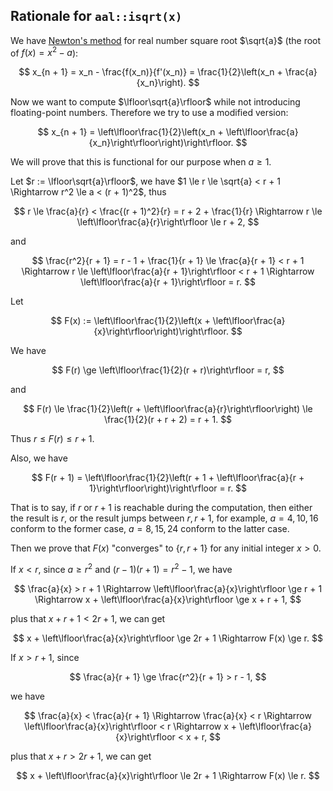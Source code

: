 ## Rationale for `aal::isqrt(x)`

We have [<u>Newton's method</u>]("https://en.wikipedia.org/wiki/Newton%27s_method") for real number square root $\sqrt{a}$ (the root of $f(x) = x^2 - a$):

$$
  x_{n + 1} = x_n - \frac{f(x_n)}{f'(x_n)} = \frac{1}{2}\left(x_n + \frac{a}{x_n}\right).
$$

Now we want to compute $\lfloor\sqrt{a}\rfloor$ while not introducing floating-point numbers. Therefore we try to use a modified version:

$$
  x_{n + 1} = \left\lfloor\frac{1}{2}\left(x_n + \left\lfloor\frac{a}{x_n}\right\rfloor\right)\right\rfloor.
$$

We will prove that this is functional for our purpose when $a \ge 1$.

Let $r := \lfloor\sqrt{a}\rfloor$, we have $1 \le r \le \sqrt{a} < r + 1 \Rightarrow r^2 \le a < (r + 1)^2$, thus

$$
  r \le \frac{a}{r} < \frac{(r + 1)^2}{r} = r + 2 + \frac{1}{r} \Rightarrow r \le \left\lfloor\frac{a}{r}\right\rfloor \le r + 2,
$$

and

$$
  \frac{r^2}{r + 1} = r - 1 + \frac{1}{r + 1} \le \frac{a}{r + 1} < r + 1 \Rightarrow r \le \left\lfloor\frac{a}{r + 1}\right\rfloor < r + 1 \Rightarrow \left\lfloor\frac{a}{r + 1}\right\rfloor = r.
$$

Let

$$
  F(x) := \left\lfloor\frac{1}{2}\left(x + \left\lfloor\frac{a}{x}\right\rfloor\right)\right\rfloor.
$$

We have

$$
  F(r) \ge \left\lfloor\frac{1}{2}(r + r)\right\rfloor = r,
$$

and

$$
  F(r) \le \frac{1}{2}\left(r + \left\lfloor\frac{a}{r}\right\rfloor\right) \le \frac{1}{2}(r + r + 2) = r + 1.
$$

Thus $r \le F(r) \le r + 1$.

Also, we have

$$
  F(r + 1) = \left\lfloor\frac{1}{2}\left(r + 1 + \left\lfloor\frac{a}{r + 1}\right\rfloor\right)\right\rfloor = r.
$$

That is to say, if $r$ or $r + 1$ is reachable during the computation, then either the result is $r$, or the result jumps between $r, r + 1$, for example, $a = 4, 10, 16$ conform to the former case, $a = 8, 15, 24$ conform to the latter case.

Then we prove that $F(x)$ "converges" to $\{r, r + 1\}$ for any initial integer $x > 0$.

If $x < r$, since $a \ge r^2$ and $(r - 1)(r + 1) = r^2 - 1$, we have

$$
  \frac{a}{x} > r + 1 \Rightarrow \left\lfloor\frac{a}{x}\right\rfloor \ge r + 1 \Rightarrow x + \left\lfloor\frac{a}{x}\right\rfloor \ge x + r + 1,
$$

plus that $x + r + 1 < 2r + 1$, we can get

$$
  x + \left\lfloor\frac{a}{x}\right\rfloor \ge 2r + 1 \Rightarrow F(x) \ge r.
$$

If $x > r + 1$, since

$$
  \frac{a}{r + 1} \ge \frac{r^2}{r + 1} > r - 1,
$$

we have

$$
  \frac{a}{x} < \frac{a}{r + 1} \Rightarrow \frac{a}{x} < r \Rightarrow \left\lfloor\frac{a}{x}\right\rfloor < r \Rightarrow x + \left\lfloor\frac{a}{x}\right\rfloor < x + r,
$$

plus that $x + r > 2r + 1$, we can get

$$
  x + \left\lfloor\frac{a}{x}\right\rfloor \le 2r + 1 \Rightarrow F(x) \le r.
$$